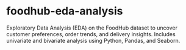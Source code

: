 # foodhub-eda-analysis
Exploratory Data Analysis (EDA) on the FoodHub dataset to uncover customer preferences, order trends, and delivery insights. Includes univariate and bivariate analysis using Python, Pandas, and Seaborn.

